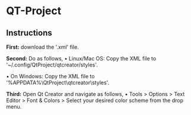 # QT-Project

## Instructions

**First:**  download the '.xml' file.

**Second:** Do as follows,
• Linux/Mac OS: Copy the XML file to '~/.config/QtProject/qtcreator/styles'.

• On Windows: Copy the XML file to '%APPDATA%\QtProject\qtcreator\styles'.

**Third:** Open Qt Creator and navigate as follows,
• Tools > Options > Text Editor > Font & Colors > Select your desired color scheme from the drop menu.
